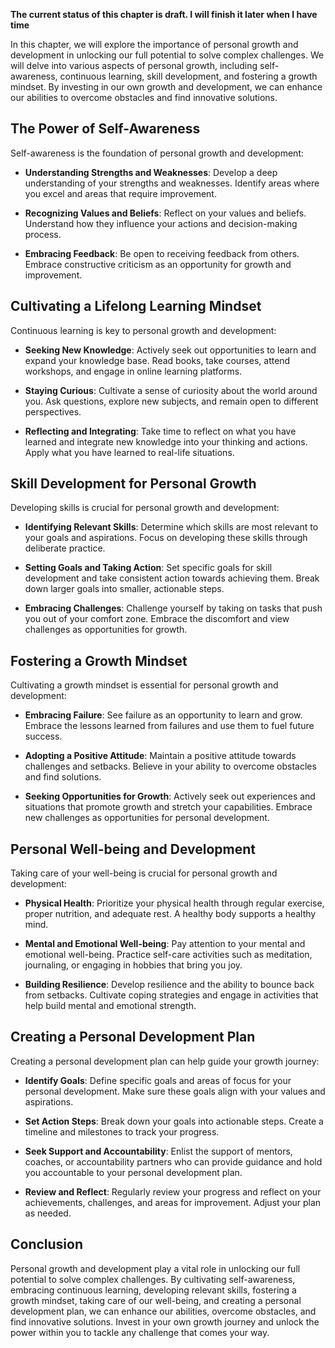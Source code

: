 **The current status of this chapter is draft. I will finish it later when I have time**

In this chapter, we will explore the importance of personal growth and development in unlocking our full potential to solve complex challenges. We will delve into various aspects of personal growth, including self-awareness, continuous learning, skill development, and fostering a growth mindset. By investing in our own growth and development, we can enhance our abilities to overcome obstacles and find innovative solutions.

The Power of Self-Awareness
---------------------------

Self-awareness is the foundation of personal growth and development:

* **Understanding Strengths and Weaknesses**: Develop a deep understanding of your strengths and weaknesses. Identify areas where you excel and areas that require improvement.

* **Recognizing Values and Beliefs**: Reflect on your values and beliefs. Understand how they influence your actions and decision-making process.

* **Embracing Feedback**: Be open to receiving feedback from others. Embrace constructive criticism as an opportunity for growth and improvement.

Cultivating a Lifelong Learning Mindset
---------------------------------------

Continuous learning is key to personal growth and development:

* **Seeking New Knowledge**: Actively seek out opportunities to learn and expand your knowledge base. Read books, take courses, attend workshops, and engage in online learning platforms.

* **Staying Curious**: Cultivate a sense of curiosity about the world around you. Ask questions, explore new subjects, and remain open to different perspectives.

* **Reflecting and Integrating**: Take time to reflect on what you have learned and integrate new knowledge into your thinking and actions. Apply what you have learned to real-life situations.

Skill Development for Personal Growth
-------------------------------------

Developing skills is crucial for personal growth and development:

* **Identifying Relevant Skills**: Determine which skills are most relevant to your goals and aspirations. Focus on developing these skills through deliberate practice.

* **Setting Goals and Taking Action**: Set specific goals for skill development and take consistent action towards achieving them. Break down larger goals into smaller, actionable steps.

* **Embracing Challenges**: Challenge yourself by taking on tasks that push you out of your comfort zone. Embrace the discomfort and view challenges as opportunities for growth.

Fostering a Growth Mindset
--------------------------

Cultivating a growth mindset is essential for personal growth and development:

* **Embracing Failure**: See failure as an opportunity to learn and grow. Embrace the lessons learned from failures and use them to fuel future success.

* **Adopting a Positive Attitude**: Maintain a positive attitude towards challenges and setbacks. Believe in your ability to overcome obstacles and find solutions.

* **Seeking Opportunities for Growth**: Actively seek out experiences and situations that promote growth and stretch your capabilities. Embrace new challenges as opportunities for personal development.

Personal Well-being and Development
-----------------------------------

Taking care of your well-being is crucial for personal growth and development:

* **Physical Health**: Prioritize your physical health through regular exercise, proper nutrition, and adequate rest. A healthy body supports a healthy mind.

* **Mental and Emotional Well-being**: Pay attention to your mental and emotional well-being. Practice self-care activities such as meditation, journaling, or engaging in hobbies that bring you joy.

* **Building Resilience**: Develop resilience and the ability to bounce back from setbacks. Cultivate coping strategies and engage in activities that help build mental and emotional strength.

Creating a Personal Development Plan
------------------------------------

Creating a personal development plan can help guide your growth journey:

* **Identify Goals**: Define specific goals and areas of focus for your personal development. Make sure these goals align with your values and aspirations.

* **Set Action Steps**: Break down your goals into actionable steps. Create a timeline and milestones to track your progress.

* **Seek Support and Accountability**: Enlist the support of mentors, coaches, or accountability partners who can provide guidance and hold you accountable to your personal development plan.

* **Review and Reflect**: Regularly review your progress and reflect on your achievements, challenges, and areas for improvement. Adjust your plan as needed.

Conclusion
----------

Personal growth and development play a vital role in unlocking our full potential to solve complex challenges. By cultivating self-awareness, embracing continuous learning, developing relevant skills, fostering a growth mindset, taking care of our well-being, and creating a personal development plan, we can enhance our abilities, overcome obstacles, and find innovative solutions. Invest in your own growth journey and unlock the power within you to tackle any challenge that comes your way.

